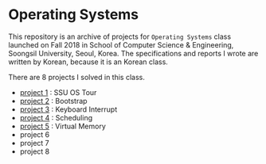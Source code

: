 # Operating Systems

This repository is an archive of projects for `Operating Systems` class launched on Fall 2018 in School of Computer Science & Engineering, Soongsil University, Seoul, Korea. The specifications and reports I wrote are written by Korean, because it is an Korean class.

There are 8 projects I solved in this class.

* [project 1](ssuos_p1) : SSU OS Tour
* [project 2](ssuos_p2) : Bootstrap
* [project 3](ssuos_p3) : Keyboard Interrupt
* [project 4](ssuos_p4) : Scheduling
* [project 5](ssuos_p5) : Virtual Memory
* project 6
* project 7
* project 8
